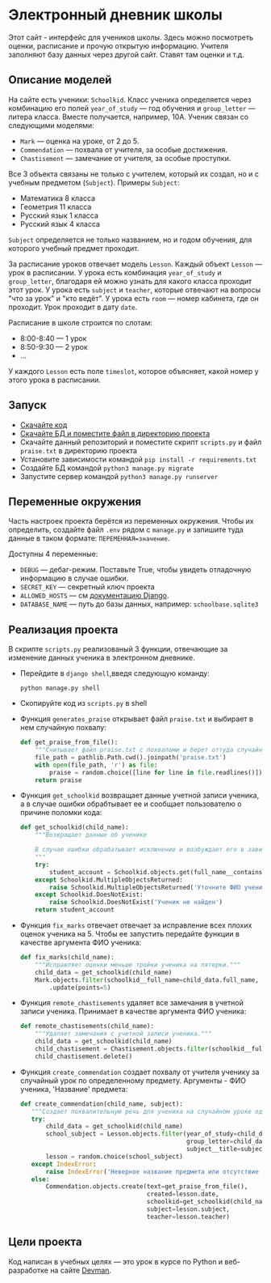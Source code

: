 # Электронный дневник школы

Этот сайт - интерфейс для учеников школы. Здесь можно посмотреть оценки, расписание и прочую открытую информацию. Учителя заполняют базу данных через другой сайт. Ставят там оценки и т.д.

## Описание моделей

На сайте есть ученики: `Schoolkid`. Класс ученика определяется через комбинацию его полей `year_of_study` — год обучения и `group_letter` — литера класса. Вместе получается, например, 10А. Ученик связан со следующими моделями:

- `Mark` — оценка на уроке, от 2 до 5.
- `Commendation` — похвала от учителя, за особые достижения.
- `Chastisement` — замечание от учителя, за особые проступки.

Все 3 объекта связаны не только с учителем, который их создал, но и с учебным предметом (`Subject`). Примеры `Subject`:

- Математика 8 класса
- Геометрия 11 класса
- Русский язык 1 класса
- Русский язык 4 класса

`Subject` определяется не только названием, но и годом обучения, для которого учебный предмет проходит.

За расписание уроков отвечает модель `Lesson`. Каждый объект `Lesson` — урок в расписании. У урока есть комбинация `year_of_study` и `group_letter`, благодаря ей можно узнать для какого класса проходит этот урок. У урока есть `subject` и `teacher`, которые отвечают на вопросы "что за урок" и "кто ведёт". У урока есть `room` — номер кабинета, где он проходит. Урок проходит в дату `date`.

Расписание в школе строится по слотам:

- 8:00-8:40 — 1 урок
- 8:50-9:30 — 2 урок
- ...

У каждого `Lesson` есть поле `timeslot`, которое объясняет, какой номер у этого урока в расписании.

## Запуск

- [Скачайте код](https://github.com/devmanorg/e-diary/tree/master)
- [Скачайте БД и поместите файл в директорию проекта](https://dvmn.org/filer/canonical/1562234129/166/)
- Скачайте данный репозиторий и поместите скрипт `scripts.py` и файл `praise.txt` в директорию проекта
- Установите зависимости командой `pip install -r requirements.txt`
- Создайте БД командой `python3 manage.py migrate`
- Запустите сервер командой `python3 manage.py runserver`

## Переменные окружения

Часть настроек проекта берётся из переменных окружения. Чтобы их определить, создайте файл `.env` рядом с `manage.py` и запишите туда данные в таком формате: `ПЕРЕМЕННАЯ=значение`.

Доступны 4 переменные:
- `DEBUG` — дебаг-режим. Поставьте True, чтобы увидеть отладочную информацию в случае ошибки.
- `SECRET_KEY` — секретный ключ проекта
- `ALLOWED_HOSTS` — см [документацию Django](https://docs.djangoproject.com/en/3.1/ref/settings/#allowed-hosts).
- `DATABASE_NAME` — путь до базы данных, например: `schoolbase.sqlite3`

## Реализация проекта
В скрипте `scripts.py` реализованый 3 функции, отвечающие за изменение данных ученика в электронном дневнике.
- Перейдите в `django shell`,введя следующую команду:
    ```
    python manage.py shell
    ```
- Скопируйте код из `scripts.py` в shell

- Функция `generates_praise` открывает файл `praise.txt` и выбирает в нем случайную похвалу:

    ```python
    def get_praise_from_file():
        """Считывает файл praise.txt с похвалами и берет оттуда случайную речь."""
        file_path = pathlib.Path.cwd().joinpath('praise.txt')
        with open(file_path, 'r') as file:
            praise = random.choice([line for line in file.readlines()])
        return praise
    ```
    
- Функция `get_schoolkid` возвращает данные учетной записи ученика, а в случае ошибки обрабтывает ее и сообщает пользователю о причине поломки кода:

    ```python
    def get_schoolkid(child_name):
        """Возвращает данные об ученике

        В случае ошибки обрабатывает исключение и возбуждает его в зависимости от проблемы.
        """
        try:
            student_account = Schoolkid.objects.get(full_name__contains=child_name)
        except Schoolkid.MultipleObjectsReturned:
            raise Schoolkid.MultipleObjectsReturned('Уточните ФИО ученика')
        except Schoolkid.DoesNotExist:
            raise Schoolkid.DoesNotExist('Ученик не найден')
        return student_account
    ```

- Функция `fix_marks` отвечает отвечает за исправление всех плохих оценок ученика на 5. Чтобы ее запустить передайте функции в качестве аргумента ФИО ученика:

    ```python
    def fix_marks(child_name):
        """Исправляет оценки меньше тройки ученика на пятерки."""
        child_data = get_schoolkid(child_name)
        Mark.objects.filter(schoolkid__full_name=child_data.full_name, points__lte=3) \
            .update(points=5)
    ```
    
- Функция `remote_chastisements` удаляет все замечания в учетной записи ученика. Принимает в качестве аргумента ФИО ученика:

    ```python
    def remote_chastisements(child_name):
        """Удаляет замечания с учетной записи ученика."""
        child_data = get_schoolkid(child_name)
        child_chastisement = Chastisement.objects.filter(schoolkid__full_name=child_data.full_name)
        child_chastisement.delete()
    ```

- Функция `create_commendation` создает похвалу от учителя ученику за случайный урок по определенному предмету. Аргументы - ФИО ученика, 'Название' предмета:

     ```python
   def create_commendation(child_name, subject):
        """Создает похвалительную речь для ученика на случайном уроке одного из предмета."""
        try:
            child_data = get_schoolkid(child_name)
            school_subject = Lesson.objects.filter(year_of_study=child_data.year_of_study,
                                                   group_letter=child_data.group_letter,
                                                   subject__title=subject)
            lesson = random.choice(school_subject)
        except IndexError:
            raise IndexError('Неверное название предмета или отсутствие урока')
        else:
            Commendation.objects.create(text=get_praise_from_file(),
                                        created=lesson.date,
                                        schoolkid=get_schoolkid(child_name),
                                        subject=lesson.subject,
                                        teacher=lesson.teacher)
    ```

## Цели проекта

Код написан в учебных целях — это урок в курсе по Python и веб-разработке на сайте [Devman](https://dvmn.org).

